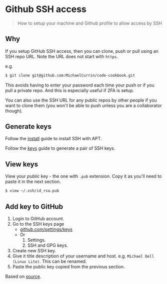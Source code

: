 # Github SSH access
> How to setup your machine and Github profile to allow access by SSH


## Why

If you setup GitHub SSH access, then you can clone, push or pull using an SSH repo URL. Note the URL does not start with `https`.

e.g.

```sh
$ git clone git@github.com:MichaelCurrin/code-cookbook.git
```

This avoids having to enter your password each time your push or if you pull a private repo. And this is especially useful if 2FA is setup. 

You can also use the SSH URL for any public repos by other people if you want to clone them (you won't be able to push unless you are a collaborator though).


## Generate keys

Follow the [install](install.md) guide to install SSH with APT.

Follow the [keys](keys.md) guide to generate a pair of SSH keys.


## View keys

View your _public_ key - the one with `.pub` extension. Copy it as you'll need to paste it in the next section.

```sh
$ view ~/.ssh/id_rsa.pub
```


## Add key to GitHub

1. Login to GitHub account.
1. Go to the SSH keys page 
    - [github.com/settings/keys](https://github.com/settings/keys)
    - Or
        1. Settings.
        1. SSH and GPG keys.
1. Create new SSH key.
1. Give it title description of your username and host. e.g. `Michael Dell (Linux Lite)`. This can be renamed.
1. Paste the public key copied from the previous section.


Based on [source](https://help.github.com/en/github/authenticating-to-github/adding-a-new-ssh-key-to-your-github-account).
